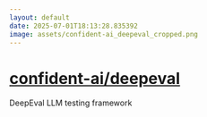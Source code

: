 ```yaml
---
layout: default
date: 2025-07-01T18:13:28.835392
image: assets/confident-ai_deepeval_cropped.png
---
```


# [confident-ai/deepeval](https://github.com/confident-ai/deepeval)

DeepEval LLM testing framework
